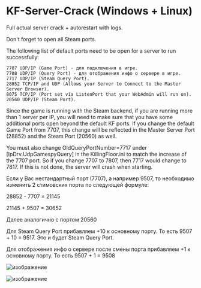 # KF-Server-Crack (Windows + Linux)
Full actual server crack + autorestart with logs.

Don't forget to open all Steam ports.

The following list of default ports need to be open for a server to run successfully:

    7707 UDP/IP (Game Port) - для подключения в игре.
    7708 UDP/IP (Query Port) - для отображения инфо о сервере в игре.
    7717 UDP/IP (Steam Query Port).
    28852 TCP/IP and UDP (Allows your Server to Connect to the Master Server Browser).
    8075 TCP/IP (Port set via ListenPort that your WebAdmin will run on).
    20560 UDP/IP (Steam Port).

Since the game is running with the Steam backend, if you are running more than 1 server per IP, you will need to make sure that you have some additional ports open beyond the default KF ports. If you change the default Game Port from 7707, this change will be reflected in the Master Server Port (28852) and the Steam Port (20560) as well.

You must also change OldQueryPortNumber=7717 under [IpDrv.UdpGamespyQuery] in the KillingFloor.ini to match the increase of the 7707 port. So if you change 7707 to 7807, then 7717 would change to 7817. If this is not done, the server will crash when starting. 

Если у Вас нестандартный порт (7707), а например 9507, то необходимо изменить 2 стимовских порта по следующей формуле:

28852 - 7707 = 21145

21145 + 9507 = 30652

Далее аналогично с портом 20560

Для Steam Query Port прибавляем +10 к основному порту. То есть 9507 + 10 = 9517. Это и будет Steam Query Port.

Для отображения инфо о сервере после смены порта прибавляем +1 к основному порту. То есть 9507 + 1 = 9508

![изображение](https://github.com/user-attachments/assets/8b82206c-3152-4aaf-900a-2ccad06f15dd)

![изображение](https://github.com/user-attachments/assets/d6a61fbf-0a28-49b7-877d-791a1119e0dc)
